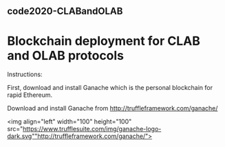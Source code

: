 ## code2020-CLABandOLAB
# Blockchain deployment for CLAB and OLAB protocols

Instructions:

First, download and install Ganache which is the personal blockchain for rapid Ethereum. 

Download and install Ganache from http://truffleframework.com/ganache/
 
 <img align="left" width="100" height="100" src="https://www.trufflesuite.com/img/ganache-logo-dark.svg""http://truffleframework.com/ganache/">
